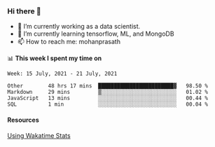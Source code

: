 ### Hi there 👋

- 🔭 I’m currently working as a data scientist.
- 🌱 I’m currently learning tensorflow, ML, and MongoDB
- 📫 How to reach me: mohanprasath

📊 **This week I spent my time on**
<!--START_SECTION:waka-->
```text
Week: 15 July, 2021 - 21 July, 2021

Other        48 hrs 17 mins  ████████████████████████▓   98.50 % 
Markdown     29 mins         ▒░░░░░░░░░░░░░░░░░░░░░░░░   01.02 % 
JavaScript   13 mins         ░░░░░░░░░░░░░░░░░░░░░░░░░   00.44 % 
SQL          1 min           ░░░░░░░░░░░░░░░░░░░░░░░░░   00.04 % 
```
<!--END_SECTION:waka-->

#### Resources
[Using Wakatime Stats](https://github.com/marketplace/actions/waka-readme)
